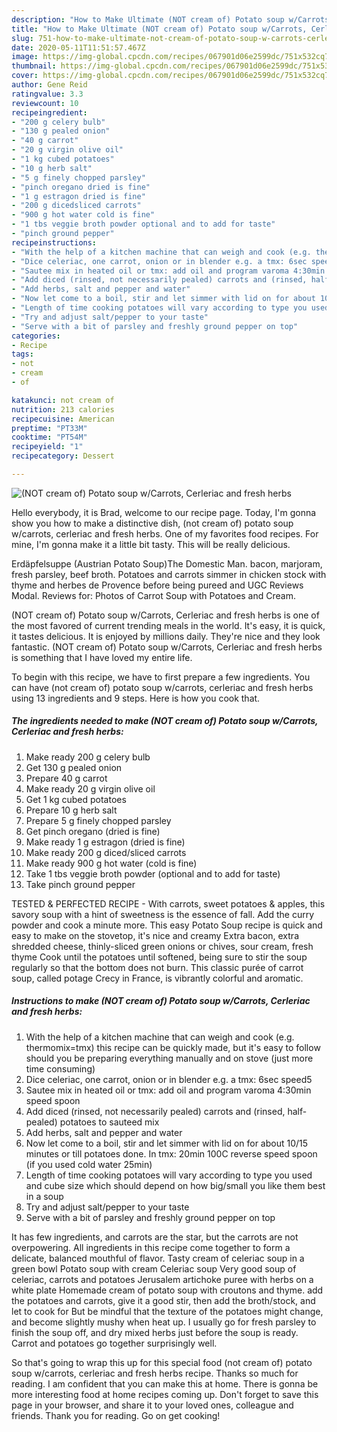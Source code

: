 ```yaml
---
description: "How to Make Ultimate (NOT cream of) Potato soup w/Carrots, Cerleriac and fresh herbs"
title: "How to Make Ultimate (NOT cream of) Potato soup w/Carrots, Cerleriac and fresh herbs"
slug: 751-how-to-make-ultimate-not-cream-of-potato-soup-w-carrots-cerleriac-and-fresh-herbs
date: 2020-05-11T11:51:57.467Z
image: https://img-global.cpcdn.com/recipes/067901d06e2599dc/751x532cq70/not-cream-of-potato-soup-wcarrots-cerleriac-and-fresh-herbs-recipe-main-photo.jpg
thumbnail: https://img-global.cpcdn.com/recipes/067901d06e2599dc/751x532cq70/not-cream-of-potato-soup-wcarrots-cerleriac-and-fresh-herbs-recipe-main-photo.jpg
cover: https://img-global.cpcdn.com/recipes/067901d06e2599dc/751x532cq70/not-cream-of-potato-soup-wcarrots-cerleriac-and-fresh-herbs-recipe-main-photo.jpg
author: Gene Reid
ratingvalue: 3.3
reviewcount: 10
recipeingredient:
- "200 g celery bulb"
- "130 g pealed onion"
- "40 g carrot"
- "20 g virgin olive oil"
- "1 kg cubed potatoes"
- "10 g herb salt"
- "5 g finely chopped parsley"
- "pinch oregano dried is fine"
- "1 g estragon dried is fine"
- "200 g dicedsliced carrots"
- "900 g hot water cold is fine"
- "1 tbs veggie broth powder optional and to add for taste"
- "pinch ground pepper"
recipeinstructions:
- "With the help of a kitchen machine that can weigh and cook (e.g. thermomix=tmx) this recipe can be quickly made, but it&#39;s easy to follow should you be preparing everything manually and on stove (just more time consuming)"
- "Dice celeriac, one carrot, onion or in blender e.g. a tmx: 6sec speed5"
- "Sautee mix in heated oil or tmx: add oil and program varoma 4:30min speed spoon"
- "Add diced (rinsed, not necessarily pealed) carrots and (rinsed, half-pealed) potatoes to sauteed mix"
- "Add herbs, salt and pepper and water"
- "Now let come to a boil, stir and let simmer with lid on for about 10/15 minutes or till potatoes done. In tmx: 20min 100C reverse speed spoon (if you used cold water 25min)"
- "Length of time cooking potatoes will vary according to type you used and cube size which should depend on how big/small you like them best in a soup"
- "Try and adjust salt/pepper to your taste"
- "Serve with a bit of parsley and freshly ground pepper on top"
categories:
- Recipe
tags:
- not
- cream
- of

katakunci: not cream of 
nutrition: 213 calories
recipecuisine: American
preptime: "PT33M"
cooktime: "PT54M"
recipeyield: "1"
recipecategory: Dessert

---
```



![(NOT cream of) Potato soup w/Carrots, Cerleriac and fresh herbs](https://img-global.cpcdn.com/recipes/067901d06e2599dc/751x532cq70/not-cream-of-potato-soup-wcarrots-cerleriac-and-fresh-herbs-recipe-main-photo.jpg)

Hello everybody, it is Brad, welcome to our recipe page. Today, I'm gonna show you how to make a distinctive dish, (not cream of) potato soup w/carrots, cerleriac and fresh herbs. One of my favorites food recipes. For mine, I'm gonna make it a little bit tasty. This will be really delicious.

Erdäpfelsuppe (Austrian Potato Soup)The Domestic Man. bacon, marjoram, fresh parsley, beef broth. Potatoes and carrots simmer in chicken stock with thyme and herbes de Provence before being pureed and UGC Reviews Modal. Reviews for: Photos of Carrot Soup with Potatoes and Cream.

(NOT cream of) Potato soup w/Carrots, Cerleriac and fresh herbs is one of the most favored of current trending meals in the world. It's easy, it is quick, it tastes delicious. It is enjoyed by millions daily. They're nice and they look fantastic. (NOT cream of) Potato soup w/Carrots, Cerleriac and fresh herbs is something that I have loved my entire life.


To begin with this recipe, we have to first prepare a few ingredients. You can have (not cream of) potato soup w/carrots, cerleriac and fresh herbs using 13 ingredients and 9 steps. Here is how you cook that.

<!--inarticleads1-->

##### The ingredients needed to make (NOT cream of) Potato soup w/Carrots, Cerleriac and fresh herbs:

1. Make ready 200 g celery bulb
1. Get 130 g pealed onion
1. Prepare 40 g carrot
1. Make ready 20 g virgin olive oil
1. Get 1 kg cubed potatoes
1. Prepare 10 g herb salt
1. Prepare 5 g finely chopped parsley
1. Get pinch oregano (dried is fine)
1. Make ready 1 g estragon (dried is fine)
1. Make ready 200 g diced/sliced carrots
1. Make ready 900 g hot water (cold is fine)
1. Take 1 tbs veggie broth powder (optional and to add for taste)
1. Take pinch ground pepper


TESTED &amp; PERFECTED RECIPE - With carrots, sweet potatoes &amp; apples, this savory soup with a hint of sweetness is the essence of fall. Add the curry powder and cook a minute more. This easy Potato Soup recipe is quick and easy to make on the stovetop, it&#39;s nice and creamy Extra bacon, extra shredded cheese, thinly-sliced green onions or chives, sour cream, fresh thyme Cook until the potatoes until softened, being sure to stir the soup regularly so that the bottom does not burn. This classic purée of carrot soup, called potage Crecy in France, is vibrantly colorful and aromatic. 

<!--inarticleads2-->

##### Instructions to make (NOT cream of) Potato soup w/Carrots, Cerleriac and fresh herbs:

1. With the help of a kitchen machine that can weigh and cook (e.g. thermomix=tmx) this recipe can be quickly made, but it&#39;s easy to follow should you be preparing everything manually and on stove (just more time consuming)
1. Dice celeriac, one carrot, onion or in blender e.g. a tmx: 6sec speed5
1. Sautee mix in heated oil or tmx: add oil and program varoma 4:30min speed spoon
1. Add diced (rinsed, not necessarily pealed) carrots and (rinsed, half-pealed) potatoes to sauteed mix
1. Add herbs, salt and pepper and water
1. Now let come to a boil, stir and let simmer with lid on for about 10/15 minutes or till potatoes done. In tmx: 20min 100C reverse speed spoon (if you used cold water 25min)
1. Length of time cooking potatoes will vary according to type you used and cube size which should depend on how big/small you like them best in a soup
1. Try and adjust salt/pepper to your taste
1. Serve with a bit of parsley and freshly ground pepper on top


It has few ingredients, and carrots are the star, but the carrots are not overpowering. All ingredients in this recipe come together to form a delicate, balanced mouthful of flavor. Tasty cream of celeriac soup in a green bowl Potato soup with cream Celeriac soup Very good soup of celeriac, carrots and potatoes Jerusalem artichoke puree with herbs on a white plate Homemade cream of potato soup with croutons and thyme. add the potatoes and carrots, give it a good stir, then add the broth/stock, and let to cook for But be mindful that the texture of the potatoes might change, and become slightly mushy when heat up. I usually go for fresh parsley to finish the soup off, and dry mixed herbs just before the soup is ready. Carrot and potatoes go together surprisingly well. 

So that's going to wrap this up for this special food (not cream of) potato soup w/carrots, cerleriac and fresh herbs recipe. Thanks so much for reading. I am confident that you can make this at home. There is gonna be more interesting food at home recipes coming up. Don't forget to save this page in your browser, and share it to your loved ones, colleague and friends. Thank you for reading. Go on get cooking!
